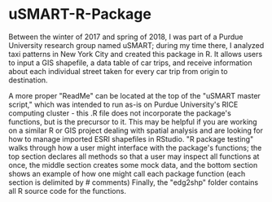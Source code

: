 # uSMART-R-Package
Between the winter of 2017 and spring of 2018, I was part of a Purdue University research group named uSMART; during my time there,
I analyzed taxi patterns in New York City and created this package in R. It allows users to input a GIS shapefile, a data table of car
trips, and receive information about each individual street taken for every car trip from origin to destination.

A more proper "ReadMe" can be located at the top of the "uSMART master script," which was intended to run as-is on Purdue University's RICE computing cluster - this .R file does not incorporate the package's functions, but is the precursor to it. This may be helpful if you are working on a similar R or GIS project dealing with spatial analysis and are looking for how to manage imported ESRI shapefiles in RStudio.
"R package testing" walks through how a user might interface with the package's functions; the top section declares all methods so that a user may inspect all functions at once, the middle section creates some mock data, and the bottom section shows an example of how one might call each package function (each section is delimited by # comments)
Finally, the "edg2shp" folder contains all R source code for the functions.
